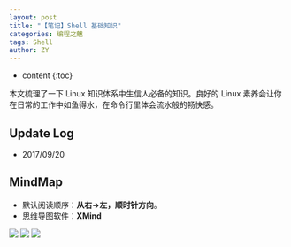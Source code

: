 ```yaml
---
layout: post
title: "【笔记】Shell 基础知识"
categories: 编程之魅
tags: Shell
author: ZY
---
```


* content
{:toc}

本文梳理了一下 Linux 知识体系中生信人必备的知识。良好的 Linux 素养会让你在日常的工作中如鱼得水，在命令行里体会流水般的畅快感。




## Update Log
- 2017/09/20

## MindMap
* 默认阅读顺序：**从右→左，顺时针方向**。
* 思维导图软件：**XMind**

![](https://raw.githubusercontent.com/woaielf/woaielf.github.io/master/_posts/Pic/1709/170920-1.png)
![](https://raw.githubusercontent.com/woaielf/woaielf.github.io/master/_posts/Pic/1709/170920-2.png)
![](https://raw.githubusercontent.com/woaielf/woaielf.github.io/master/_posts/Pic/1709/170920-3.png)

